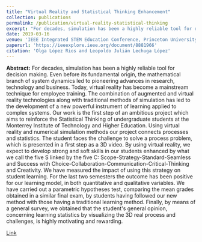 ```yaml
---
title: "Virtual Reality and Statistical Thinking Enhancement"
collection: publications
permalink: /publication/virtual-reality-statistical-thinking
excerpt: "For decades, simulation has been a highly reliable tool for decision making. Even before its fundamental origin, the mathematical branch of system dynamics led to pioneering advances in research, technology and business. Today, virtual reality has become a mainstream technique for employee training. The combination of augmented and virtual reality technologies along with traditional methods of simulation has led to the development of a new powerful instrument of learning applied to complex systems."
date: 2019-03-16
venue: 'IEEE Integrated STEM Education Conference, Princeton University USA'
paperurl: 'https://ieeexplore.ieee.org/document/8881966'
citation: 'Olga López Rios and Leopoldo Julián Lechuga López'
---
```

**Abstract:** For decades, simulation has been a highly reliable tool for decision making. Even before its fundamental origin, the mathematical branch of system dynamics led to pioneering advances in research, technology and business. Today, virtual reality has become a mainstream technique for employee training. The combination of augmented and virtual reality technologies along with traditional methods of simulation has led to the development of a new powerful instrument of learning applied to complex systems. Our work is the first step of an ambitious project which aims to reinforce the Statistical Thinking of undergraduate students at the Monterrey Institute of Technology and Higher Education. Using virtual reality and numerical simulation methods our project connects processes and statistics. The student faces the challenge to solve a process problem, which is presented in a first step as a 3D video. By using virtual reality, we expect to develop strong and soft skills in our students enhanced by what we call the five S linked by the five C: Scope-Strategy-Standard-Seamless and Success with Choice-Collaboration-Communication-Critical-Thinking and Creativity. We have measured the impact of using this strategy on student learning. For the last two semesters the outcome has been positive for our learning model, in both quantitative and qualitative variables. We have carried out a parametric hypotheses test, comparing the mean grades obtained in a similar final exam, by students having followed our new method with those having a traditional learning method. Finally, by means of a general survey, we obtained that the student's general opinion, concerning learning statistics by visualizing the 3D real process and challenges, is highly motivating and rewarding.

[Link](https://ieeexplore.ieee.org/document/8881966)
